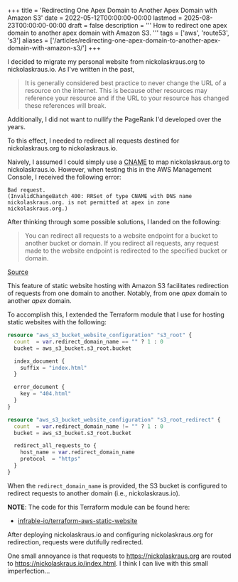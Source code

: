 +++
title = 'Redirecting One Apex Domain to Another Apex Domain with Amazon S3'
date = 2022-05-12T00:00:00-00:00
lastmod = 2025-08-23T00:00:00-00:00
draft = false
description = '''
How to redirect one apex domain to another apex domain with Amazon S3.
'''
tags = ['aws', 'route53', 's3']
aliases = ['/articles/redirecting-one-apex-domain-to-another-apex-domain-with-amazon-s3/']
+++

I decided to migrate my personal website from nickolaskraus.org to
nickolaskraus.io. As I've written in the past,

>It is generally considered best practice to never change the URL of a resource
>on the internet. This is because other resources may reference your resource
>and if the URL to your resource has changed these references will break.

Additionally, I did not want to nullify the PageRank I'd developed over the
years.

To this effect, I needed to redirect all requests destined for
nickolaskraus.org to nickolaskraus.io.

Naively, I assumed I could simply use a [CNAME][CNAME] to map nickolaskraus.org
to nickolaskraus.io. However, when testing this in the AWS Management Console,
I received the following error:

```
Bad request.
(InvalidChangeBatch 400: RRSet of type CNAME with DNS name nickolaskraus.org. is not permitted at apex in zone nickolaskraus.org.)
```

After thinking through some possible solutions, I landed on the following:

>You can redirect all requests to a website endpoint for a bucket to another
>bucket or domain. If you redirect all requests, any request made to the
>website endpoint is redirected to the specified bucket or domain.

[Source][Source]

This feature of static website hosting with Amazon S3 facilitates redirection
of requests from one domain to another. Notably, from one *apex* domain to
another *apex* domain.

To accomplish this, I extended the Terraform module that I use for hosting
static websites with the following:

```terraform
resource "aws_s3_bucket_website_configuration" "s3_root" {
  count  = var.redirect_domain_name == "" ? 1 : 0
  bucket = aws_s3_bucket.s3_root.bucket

  index_document {
    suffix = "index.html"
  }

  error_document {
    key = "404.html"
  }
}

resource "aws_s3_bucket_website_configuration" "s3_root_redirect" {
  count  = var.redirect_domain_name != "" ? 1 : 0
  bucket = aws_s3_bucket.s3_root.bucket

  redirect_all_requests_to {
    host_name = var.redirect_domain_name
    protocol  = "https"
  }
}
```

When the `redirect_domain_name` is provided, the S3 bucket is configured to
redirect requests to another domain (i.e., nickolaskraus.io).

**NOTE**: The code for this Terraform module can be found here:
- [infrable-io/terraform-aws-static-website][infrable-io/terraform-aws-static-website]

After deploying nickolaskraus.io and configuring nickolaskraus.org for
redirection, requests were dutifully redirected.

One small annoyance is that requests to https://nickolaskraus.org are routed to
https://nickolaskraus.io/index.html. I think I can live with this small
imperfection...

[CNAME]: https://en.wikipedia.org/wiki/CNAME_record
[Source]: https://docs.aws.amazon.com/AmazonS3/latest/userguide/how-to-page-redirect.html#redirect-endpoint-host
[infrable-io/terraform-aws-static-website]: https://github.com/infrable-io/terraform-aws-static-website

